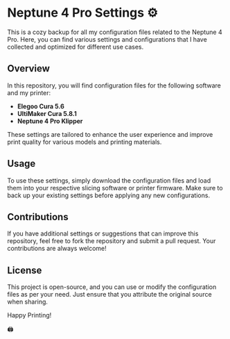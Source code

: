 # Neptune 4 Pro Settings ⚙️

This is a cozy backup for all my configuration files related to the Neptune 4 Pro. Here, you can find various settings and configurations that I have collected and optimized for different use cases.

## Overview

In this repository, you will find configuration files for the following software and my printer:

- **Elegoo Cura 5.6**
- **UltiMaker Cura 5.8.1**
- **Neptune 4 Pro Klipper**

These settings are tailored to enhance the user experience and improve print quality for various models and printing materials.

## Usage

To use these settings, simply download the configuration files and load them into your respective slicing software or printer firmware. Make sure to back up your existing settings before applying any new configurations. 

## Contributions

If you have additional settings or suggestions that can improve this repository, feel free to fork the repository and submit a pull request. Your contributions are always welcome!

## License

This project is open-source, and you can use or modify the configuration files as per your need. Just ensure that you attribute the original source when sharing.

Happy Printing!

🖨️
